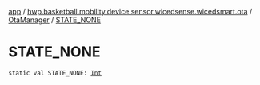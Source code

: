[app](../../index.md) / [hwp.basketball.mobility.device.sensor.wicedsense.wicedsmart.ota](../index.md) / [OtaManager](index.md) / [STATE_NONE](.)

# STATE_NONE

`static val STATE_NONE: `[`Int`](https://kotlinlang.org/api/latest/jvm/stdlib/kotlin/-int/index.html)